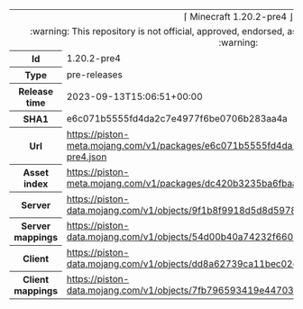<html><table>
<tr><td colspan="2" align="center"><img width="0" height="0"><br/>⌈ Minecraft 1.20.2-pre4 ⌋<br/><img width="0" height="0"></td></tr>
<tr><td colspan="2" align="center"><img width="0" height="0"><br/>
:warning: This repository is not official, approved, endorsed, associated or connected with Mojang :warning:
<br/><img width="0" height="0"></td></tr>
<tr><th>Id</th><td>1.20.2-pre4</td></tr>
<tr><th>Type</th><td>pre-releases</td></tr>
<tr><th>Release time</th><td>2023-09-13T15:06:51+00:00</td></tr>
<tr><th>SHA1</th><td>e6c071b5555fd4da2c7e4977f6be0706b283aa4a</td></tr>
<tr><th>Url</th><td><a href="https://piston-meta.mojang.com/v1/packages/e6c071b5555fd4da2c7e4977f6be0706b283aa4a/1.20.2-pre4.json">https://piston-meta.mojang.com/v1/packages/e6c071b5555fd4da2c7e4977f6be0706b283aa4a/1.20.2-pre4.json</a></td></tr>
<tr><th>Asset index</th><td><a href="https://piston-meta.mojang.com/v1/packages/dc420b3235ba6fbaa73647dc1d1516e77596494e/8.json">https://piston-meta.mojang.com/v1/packages/dc420b3235ba6fbaa73647dc1d1516e77596494e/8.json</a></td></tr>
<tr><th>Server</th><td><a href="https://piston-data.mojang.com/v1/objects/9f1b8f9918d5d8d59781886f33e5b7b2053d0486/server.jar">https://piston-data.mojang.com/v1/objects/9f1b8f9918d5d8d59781886f33e5b7b2053d0486/server.jar</a></td></tr>
<tr><th>Server mappings</th><td><a href="https://piston-data.mojang.com/v1/objects/54d00b40a74232f6606f43828dfaddbebb27592a/server.txt">https://piston-data.mojang.com/v1/objects/54d00b40a74232f6606f43828dfaddbebb27592a/server.txt</a></td></tr>
<tr><th>Client</th><td><a href="https://piston-data.mojang.com/v1/objects/dd8a62739ca11bec02cb991797f636227315ae3d/client.jar">https://piston-data.mojang.com/v1/objects/dd8a62739ca11bec02cb991797f636227315ae3d/client.jar</a></td></tr>
<tr><th>Client mappings</th><td><a href="https://piston-data.mojang.com/v1/objects/7fb796593419e447038193393aa700a83f6a7244/client.txt">https://piston-data.mojang.com/v1/objects/7fb796593419e447038193393aa700a83f6a7244/client.txt</a></td></tr>
</table></html>